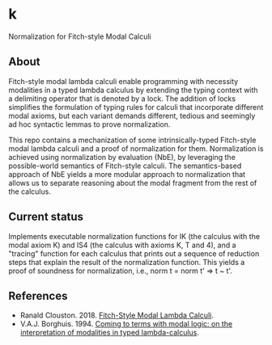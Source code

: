# k

Normalization for Fitch-style Modal Calculi

## About

Fitch-style modal lambda calculi enable programming with necessity
modalities in a typed lambda calculus by extending the typing context
with a delimiting operator that is denoted by a lock. The addition of
locks simplifies the formulation of typing rules for calculi that
incorporate different modal axioms, but each variant demands different,
tedious and seemingly ad hoc syntactic lemmas to prove normalization.

This repo contains a mechanization of some intrinsically-typed
Fitch-style modal lambda calculi and a proof of normalization for them.
Normalization is achieved using normalization by evaluation
(NbE), by leveraging the possible-world semantics of
Fitch-style calculi. The semantics-based approach
of NbE yields a more modular approach to normalization
that allows us to separate reasoning about the modal fragment
from the rest of the calculus.

## Current status

Implements executable normalization functions for IK (the calculus
with the modal axiom K) and IS4 (the calculus with axioms K, T and 4),
and a "tracing" function for each calculus that prints out a
sequence of reduction steps that explain the result of the
normalization function. This yields a proof of soundness
for normalization, i.e., norm t = norm t' => t ~ t'.

## References

* Ranald Clouston. 2018. [Fitch-Style Modal Lambda Calculi](https://arxiv.org/abs/1710.08326).
* V.A.J. Borghuis. 1994. [Coming to terms with modal logic: on the interpretation of modalities in typed lambda-calculus](https://research.tue.nl/en/publications/coming-to-terms-with-modal-logic-on-the-interpretation-of-modalit).
